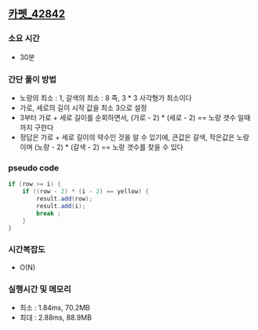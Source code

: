 ## [카펫_42842](https://school.programmers.co.kr/learn/courses/30/lessons/42842)

### 소요 시간
- 30분

### 간단 풀이 방법
- 노랑의 최소 : 1, 갈색의 최소 : 8 즉, 3 * 3 사각형가 최소이다
- 가로, 세로의 길이 시작 값을 최소 3으로 설정
- 3부터 가로 + 세로 길이를 순회하면서, (가로 - 2) * (세로 - 2) == 노랑 갯수 일때까지 구한다
- 정답은 가로 + 세로 길이의 약수인 것을 알 수 있기에, 큰값은 갈색, 작은값은 노랑이며 (노랑 - 2) * (갈색 - 2) == 노랑 갯수를 찾을 수 있다

### pseudo code
```java
if (row >= i) {
    if ((row - 2) * (i - 2) == yellow) {
        result.add(row);
        result.add(i);
        break ;
    }
}
```

### 시간복잡도
- O(N)

### 실행시간 및 메모리
- 최소 : 1.84ms, 70.2MB
- 최대 : 2.88ms, 88.9MB